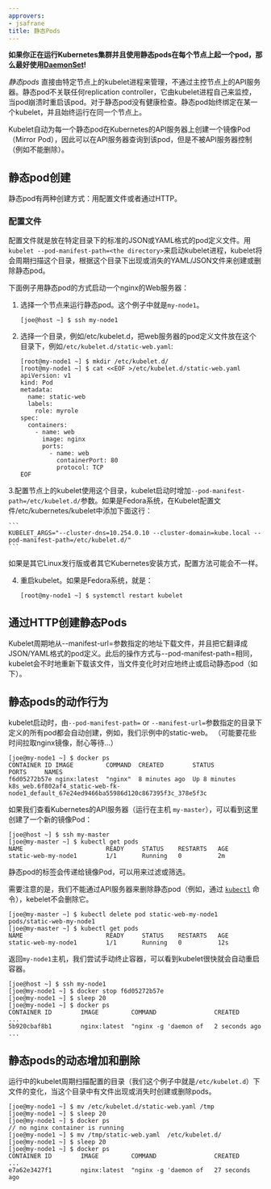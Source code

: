 ```yaml
---
approvers:
- jsafrane
title: 静态Pods
---
```


**如果你正在运行Kubernetes集群并且使用静态pods在每个节点上起一个pod，那么最好使用[DaemonSet](/cn/docs/concepts/workloads/controllers/daemonset/)!**

*静态pods* 直接由特定节点上的kubelet进程来管理，不通过主控节点上的API服务器。静态pod不关联任何replication controller，它由kubelet进程自己来监控，当pod崩溃时重启该pod。对于静态pod没有健康检查。静态pod始终绑定在某一个kubelet，并且始终运行在同一个节点上。

Kubelet自动为每一个静态pod在Kubernetes的API服务器上创建一个镜像Pod（Mirror Pod），因此可以在API服务器查询到该pod，但是不被API服务器控制（例如不能删除）。

## 静态pod创建

静态pod有两种创建方式：用配置文件或者通过HTTP。

### 配置文件

配置文件就是放在特定目录下的标准的JSON或YAML格式的pod定义文件。用`kubelet --pod-manifest-path=<the directory>`来启动kubelet进程，kubelet将会周期扫描<the directory>这个目录，根据这个目录下出现或消失的YAML/JSON文件来创建或删除静态pod。

下面例子用静态pod的方式启动一个nginx的Web服务器：

1. 选择一个节点来运行静态pod。这个例子中就是`my-node1`。

    ```
    [joe@host ~] $ ssh my-node1
    ```

2. 选择一个目录，例如/etc/kubelet.d，把web服务器的pod定义文件放在这个目录下，例如`/etc/kubelet.d/static-web.yaml`:

    ```
    [root@my-node1 ~] $ mkdir /etc/kubelet.d/
    [root@my-node1 ~] $ cat <<EOF >/etc/kubelet.d/static-web.yaml
    apiVersion: v1
    kind: Pod
    metadata:
      name: static-web
      labels:
        role: myrole
    spec:
      containers:
        - name: web
          image: nginx
          ports:
            - name: web
              containerPort: 80
              protocol: TCP
    EOF
    ```

3.配置节点上的kubelet使用这个目录，kubelet启动时增加`--pod-manifest-path=/etc/kubelet.d/`参数。如果是Fedora系统，在Kubelet配置文件/etc/kubernetes/kubelet中添加下面这行：
	
    ```
    KUBELET_ARGS="--cluster-dns=10.254.0.10 --cluster-domain=kube.local --pod-manifest-path=/etc/kubelet.d/"
    ```

如果是其它Linux发行版或者其它Kubernetes安装方式，配置方法可能会不一样。

4. 重启kubelet。如果是Fedora系统，就是：

    ```
    [root@my-node1 ~] $ systemctl restart kubelet
    ```

## 通过HTTP创建静态Pods

Kubelet周期地从--manifest-url=<URL>参数指定的地址下载文件，并且把它翻译成JSON/YAML格式的pod定义。此后的操作方式与--pod-manifest-path=<directory>相同，kubelet会不时地重新下载该文件，当文件变化时对应地终止或启动静态pod（如下）。

## 静态pods的动作行为

kubelet启动时，由`--pod-manifest-path=` or `--manifest-url=`参数指定的目录下定义的所有pod都会自动创建，例如，我们示例中的static-web。 （可能要花些时间拉取nginx镜像，耐心等待...）

```shell
[joe@my-node1 ~] $ docker ps
CONTAINER ID IMAGE         COMMAND  CREATED        STATUS         PORTS     NAMES
f6d05272b57e nginx:latest  "nginx"  8 minutes ago  Up 8 minutes             k8s_web.6f802af4_static-web-fk-node1_default_67e24ed9466ba55986d120c867395f3c_378e5f3c
```

如果我们查看Kubernetes的API服务器（运行在主机 `my-master`），可以看到这里创建了一个新的镜像Pod：

```shell
[joe@host ~] $ ssh my-master
[joe@my-master ~] $ kubectl get pods
NAME                       READY     STATUS    RESTARTS   AGE
static-web-my-node1        1/1       Running   0          2m
```

静态pod的标签会传递给镜像Pod，可以用来过滤或筛选。

需要注意的是，我们不能通过API服务器来删除静态pod（例如，通过 [`kubectl`](/docs/user-guide/kubectl/) 命令），kebelet不会删除它。

```shell
[joe@my-master ~] $ kubectl delete pod static-web-my-node1
pods/static-web-my-node1
[joe@my-master ~] $ kubectl get pods
NAME                       READY     STATUS    RESTARTS   AGE
static-web-my-node1        1/1       Running   0          12s
```

返回`my-node1`主机，我们尝试手动终止容器，可以看到kubelet很快就会自动重启容器。

```shell
[joe@host ~] $ ssh my-node1
[joe@my-node1 ~] $ docker stop f6d05272b57e
[joe@my-node1 ~] $ sleep 20
[joe@my-node1 ~] $ docker ps
CONTAINER ID        IMAGE         COMMAND                CREATED       ...
5b920cbaf8b1        nginx:latest  "nginx -g 'daemon of   2 seconds ago ...
```

## 静态pods的动态增加和删除

运行中的kubelet周期扫描配置的目录（我们这个例子中就是`/etc/kubelet.d`）下文件的变化，当这个目录中有文件出现或消失时创建或删除pods。

```shell
[joe@my-node1 ~] $ mv /etc/kubelet.d/static-web.yaml /tmp
[joe@my-node1 ~] $ sleep 20
[joe@my-node1 ~] $ docker ps
// no nginx container is running
[joe@my-node1 ~] $ mv /tmp/static-web.yaml  /etc/kubelet.d/
[joe@my-node1 ~] $ sleep 20
[joe@my-node1 ~] $ docker ps
CONTAINER ID        IMAGE         COMMAND                CREATED           ...
e7a62e3427f1        nginx:latest  "nginx -g 'daemon of   27 seconds ago
```
